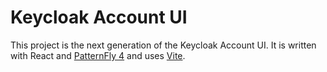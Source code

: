 # Keycloak Account UI

This project is the next generation of the Keycloak Account UI. It is written with React and [PatternFly 4](https://www.patternfly.org/v4/) and uses [Vite](https://vitejs.dev/guide/).
